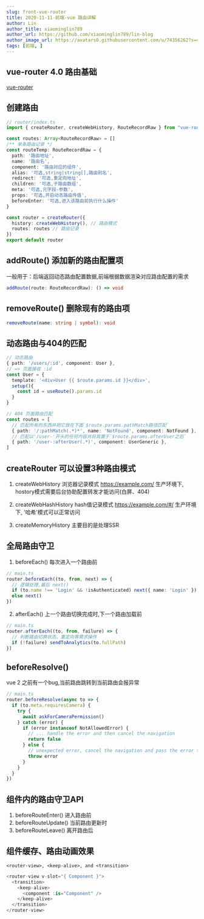 ```yaml
---
slug: front-vue-router
title: 2020-11-11-前端-vue 路由详解
author: Lin
author_title: xiaominglin789
author_url: https://github.com/xiaominglin789/lin-blog
author_image_url: https://avatars0.githubusercontent.com/u/74356262?s=400&v=4
tags: [前端, ]
---
```


## vue-router 4.0 路由基础
[vue-router](https://next.router.vuejs.org/)


## 创建路由
```typescript
// router/index.ts
import { createRouter, createWebHistory, RouteRecordRaw } from "vue-router";

const routes: Array<RouteRecordRaw> = []
/** 单条路由记录 */
const routeTemp: RouteRecordRaw = {
  path: '路由地址',
  name: '路由名',
  component: '路由对应的组件',
  alias: '可选,string|string[],路由别名',
  redirect: '可选,重定向地址',
  children: '可选,子路由数组',
  meta: '可选,元字段-参数',
  props: '可选,开启动态路由传值',
  beforeEnter: '可选,进入该路由前执行什么操作'
}

const router = createRouter({
  history: createWebHistory(), // 路由模式
  routes: routes // 路由记录
})
export default router
```


## addRoute() 添加新的路由配置项
一般用于：后端返回动态路由配置数据,前端根据数据渲染对应路由配置的需求
```typescript
addRoute(route: RouteRecordRaw): () => void
```


## removeRoute() 删除现有的路由项
```typescript
removeRoute(name: string | symbol): void
```


## 动态路由与404的匹配
```typescript
// 动态路由
{ path: '/users/:id', component: User },
// => 页面接收 :id
const User = {
  template: '<div>User {{ $route.params.id }}</div>',
  setup(){
    const id = useRoute().params.id
  }
}

// 404 页面路由匹配
const routes = [
  // 匹配所有的东西并把它放在下面`$route.params.pathMatch路径匹配`
  { path: '/:pathMatch(.*)*', name: 'NotFound', component: NotFound },
  // 匹配以'/user-'开头的任何内容并将其置于`$route.params.afterUser之后`
  { path: '/user-:afterUser(.*)', component: UserGeneric },
]
```



## createRouter 可以设置3种路由模式
1. createWebHistory 浏览器记录模式
  https://example.com/
  生产环境下, hostory模式需要后台协助配置转发才能访问(白屏、404)

2. createWebHashHistory hash值记录模式
  https://example.com/#/
  生产环境下, '哈希'模式可以正常访问

3. createMemoryHistory 主要目的是处理SSR


## 全局路由守卫
1. beforeEach() 每次进入一个路由前
```typescript
// main.ts
router.beforeEach((to, from, next) => {
  // 逻辑处理,最后 next()
  if (to.name !== 'Login' && !isAuthenticated) next({ name: 'Login' })
  else next()
})
```
2. afterEach() 上一个路由切换完成时,下一个路由加载前
```typescript
// main.ts
router.afterEach((to, from, failure) => {
  // 判断路由切换状态、重定向等需求操作
  if (!failure) sendToAnalytics(to.fullPath)
})
```


## beforeResolve() 
vue 2 之前有一个bug,当前路由跳转到当前路由会报异常
```typescript
// main.ts
router.beforeResolve(async to => {
  if (to.meta.requiresCamera) {
    try {
      await askForCameraPermission()
    } catch (error) {
      if (error instanceof NotAllowedError) {
        // ... handle the error and then cancel the navigation
        return false
      } else {
        // unexpected error, cancel the navigation and pass the error to the global handler
        throw error
      }
    }
  }
})
```


## 组件内的路由守卫API
1. beforeRouteEnter() 进入路由前
2. beforeRouteUpdate() 当前路由更新时
3. beforeRouteLeave() 离开路由后


## 组件缓存、路由动画效果
`<router-view>, <keep-alive>, and <transition>`
```typescript
<router-view v-slot="{ Component }">
  <transition>
    <keep-alive>
      <component :is="Component" />
    </keep-alive>
  </transition>
</router-view>
```
